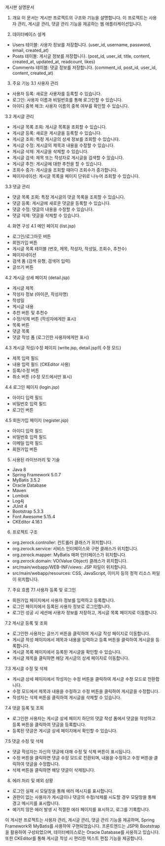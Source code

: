 게시판 설명문서

1. 개요
이 문서는 게시판 프로젝트의 구조와 기능을 설명합니다. 이 프로젝트는 사용자 관리, 게시글 관리, 댓글 관리 기능을 제공하는 웹 애플리케이션입니다.

2. 데이터베이스 설계
- Users 테이블: 사용자 정보를 저장합니다. (user_id, username, password, email, created_at)
- Posts 테이블: 게시글 정보를 저장합니다. (post_id, user_id, title, content, created_at, updated_at, readcount, likes)
- Comments 테이블: 댓글 정보를 저장합니다. (comment_id, post_id, user_id, content, created_at)

3. 주요 기능
3.1 사용자 관리
- 사용자 등록: 새로운 사용자를 등록할 수 있습니다.
- 로그인: 사용자 이름과 비밀번호를 통해 로그인할 수 있습니다.
- 아이디 중복 체크: 사용자 이름의 중복 여부를 확인할 수 있습니다.

3.2 게시글 관리
- 게시글 목록 조회: 게시글 목록을 조회할 수 있습니다.
- 게시글 등록: 새로운 게시글을 등록할 수 있습니다.
- 게시글 조회: 특정 게시글의 상세 정보를 조회할 수 있습니다.
- 게시글 수정: 게시글의 제목과 내용을 수정할 수 있습니다.
- 게시글 삭제: 게시글을 삭제할 수 있습니다.
- 게시글 검색: 제목 또는 작성자로 게시글을 검색할 수 있습니다.
- 게시글 추천: 게시글에 대한 추천을 할 수 있습니다.
- 조회수 증가: 게시글을 조회할 때마다 조회수가 증가합니다.
- 페이지네이션: 게시글 목록을 페이지 단위로 나누어 조회할 수 있습니다.

3.3 댓글 관리
- 댓글 목록 조회: 특정 게시글의 댓글 목록을 조회할 수 있습니다.
- 댓글 등록: 게시글에 새로운 댓글을 등록할 수 있습니다.
- 댓글 수정: 댓글의 내용을 수정할 수 있습니다.
- 댓글 삭제: 댓글을 삭제할 수 있습니다.

4. 화면 구성
4.1 메인 페이지 (list.jsp)
- 로그인/로그아웃 버튼
- 회원가입 버튼
- 게시글 목록 테이블 (번호, 제목, 작성자, 작성일, 조회수, 추천수)
- 페이지네이션
- 검색 폼 (검색 유형, 검색어 입력)
- 글쓰기 버튼

4.2 게시글 상세 페이지 (detail.jsp)
- 게시글 제목
- 작성자 정보 (아이콘, 작성자명)
- 작성일
- 게시글 내용
- 추천 버튼 및 추천수
- 수정/삭제 버튼 (작성자에게만 표시)
- 목록 버튼
- 댓글 목록
- 댓글 작성 폼 (로그인한 사용자에게만 표시)

4.3 게시글 작성/수정 페이지 (write.jsp, detail.jsp의 수정 모드)
- 제목 입력 필드
- 내용 입력 필드 (CKEditor 사용)
- 등록/수정 버튼
- 취소 버튼 (수정 모드에서만 표시)

4.4 로그인 페이지 (login.jsp)
- 아이디 입력 필드
- 비밀번호 입력 필드
- 로그인 버튼

4.5 회원가입 페이지 (register.jsp)
- 아이디 입력 필드
- 비밀번호 입력 필드
- 이메일 입력 필드
- 회원가입 버튼

5. 사용된 라이브러리 및 기술
- Java 8
- Spring Framework 5.0.7
- MyBatis 3.5.2
- Oracle Database
- Maven
- Lombok
- Log4j
- JUnit 4
- Bootstrap 5.3.3
- Font Awesome 5.15.4
- CKEditor 4.16.1

6. 프로젝트 구조
- org.zerock.controller: 컨트롤러 클래스가 위치합니다.
- org.zerock.service: 서비스 인터페이스와 구현 클래스가 위치합니다.
- org.zerock.mapper: MyBatis 매퍼 인터페이스가 위치합니다.
- org.zerock.domain: VO(Value Object) 클래스가 위치합니다.
- src/main/webapp/WEB-INF/views: JSP 파일이 위치합니다.
- src/main/webapp/resources: CSS, JavaScript, 이미지 등의 정적 리소스 파일이 위치합니다.

7. 주요 흐름
7.1 사용자 등록 및 로그인
- 회원가입 페이지에서 사용자 정보를 입력하고 등록합니다.
- 로그인 페이지에서 등록된 사용자 정보로 로그인합니다.
- 로그인 성공 시 세션에 사용자 정보를 저장하고, 게시글 목록 페이지로 이동합니다.

7.2 게시글 등록 및 조회
- 로그인한 사용자는 글쓰기 버튼을 클릭하여 게시글 작성 페이지로 이동합니다.
- 게시글 작성 페이지에서 제목과 내용을 입력하고 등록 버튼을 클릭하여 게시글을 등록합니다.
- 게시글 목록 페이지에서 등록된 게시글을 확인할 수 있습니다.
- 게시글 제목을 클릭하면 해당 게시글의 상세 페이지로 이동합니다.

7.3 게시글 수정 및 삭제
- 게시글 상세 페이지에서 작성자는 수정 버튼을 클릭하여 게시글 수정 모드로 전환합니다.
- 수정 모드에서 제목과 내용을 수정하고 수정 버튼을 클릭하여 게시글을 수정합니다.
- 작성자는 삭제 버튼을 클릭하여 게시글을 삭제할 수 있습니다.

7.4 댓글 등록 및 조회
- 로그인한 사용자는 게시글 상세 페이지 하단의 댓글 작성 폼에서 댓글을 작성하고 등록 버튼을 클릭하여 댓글을 등록합니다.
- 등록된 댓글은 게시글 상세 페이지에서 확인할 수 있습니다.

7.5 댓글 수정 및 삭제
- 댓글 작성자는 자신의 댓글에 대해 수정 및 삭제 버튼이 표시됩니다.
- 수정 버튼을 클릭하면 댓글 수정 모드로 전환되며, 내용을 수정하고 수정 버튼을 클릭하여 댓글을 수정합니다.
- 삭제 버튼을 클릭하면 해당 댓글이 삭제됩니다.

8. 에러 처리 및 예외 상황
- 로그인 실패 시 모달창을 통해 에러 메시지를 표시합니다.
- 권한이 없는 사용자가 게시글이나 댓글의 수정/삭제를 시도할 경우 모달창을 통해 경고 메시지를 표시합니다.
- 예기치 않은 에러 발생 시 적절한 에러 페이지를 표시하고, 로그를 기록합니다.

이 게시판 프로젝트는 사용자 관리, 게시글 관리, 댓글 관리 기능을 제공하며, Spring Framework와 MyBatis를 사용하여 구현되었습니다. 프론트엔드는 JSP와 Bootstrap을 활용하여 구성되었으며, 데이터베이스로는 Oracle Database를 사용하고 있습니다. 또한 CKEditor를 통해 게시글 작성 시 편리한 텍스트 편집 기능을 제공합니다.
